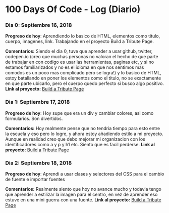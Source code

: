 # 100 Days Of Code - Log (Diario)

### Dia 0: Septiembre 16, 2018 

**Progreso de hoy**: Aprendiendo lo basico de HTML, elementos como titulo, cuerpo, imagenes, link. Trabajando en el proyecto Build a Tribute Page.

**Comentarios:** Siendo el dia 0, tuve que aprender a usar github, twitter, codepen.io (creo que muchas personas no valoran el hecho de que parte de trabajar en con codigo es usar las herramientas, paginas etc, y si no estamos familiarizados y no es el idioma en que nos sentimos mas comodos es un poco mas complicado pero se logra!) y lo basico de HTML, estoy batallando en poner los elementos como el titulo, no se exactamente en que parte ubicarlo, pero el cuerpo quedo perfecto si busco algo positivo.
**Link al proyecto:** [Build a Tribute Page](https://codepen.io/eli-perez-/project/full/XaNyYW/)

### Dia 1: Septiembre 17, 2018 

**Progreso de hoy**: Hoy supe que era un div y cambiar colores, asi como formularios. Son divertidos.

**Comentarios:** Hoy realmente pense que no tendria tiempo para esto entre la escuela y eso pero lo logre, y ahora estoy añadiendo estilo a mi proyecto. Aunque en realidad creo que debo mejorar mi organizacion con los identificadores como a y p y h1 etc. Siento que es facil perderse.
**Link al proyecto:** [Build a Tribute Page](https://codepen.io/eli-perez-/project/full/XaNyYW/)

### Dia 2: Septiembre 18, 2018 

**Progreso de hoy**: Aprendi a usar clases y selectores del CSS para el cambio de fuente e importar fuentes

**Comentarios:** Realmente siento que hoy no avance mucho y todavia tengo que aprender a estilizar la imagen para el centro, en vez de aprender eso estuve en una mini guerra con una fuente.
**Link al proyecto:** [Build a Tribute Page](https://codepen.io/eli-perez-/project/full/XaNyYW/)
